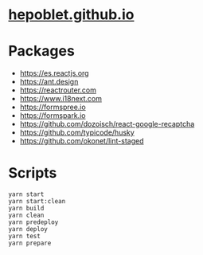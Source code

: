 # [hepoblet.github.io](https://hepoblet.github.io)

# Packages
* https://es.reactjs.org
* https://ant.design
* https://reactrouter.com
* https://www.i18next.com
* https://formspree.io
* https://formspark.io
* https://github.com/dozoisch/react-google-recaptcha
* https://github.com/typicode/husky
* https://github.com/okonet/lint-staged

# Scripts
```
yarn start
yarn start:clean
yarn build
yarn clean
yarn predeploy
yarn deploy
yarn test
yarn prepare
```
